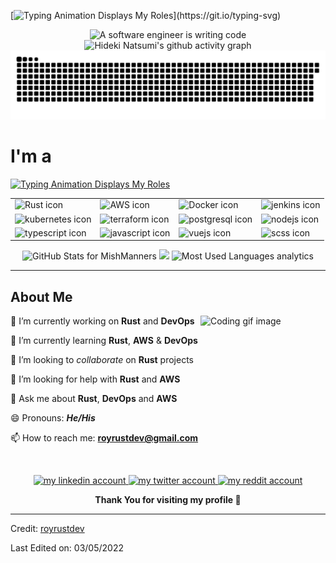 [![Typing Animation Displays My Roles](https://readme-typing-svg.herokuapp.com?color=%2336BCF7&lines=Hello+I'm+Hideki+Natsumi;Welcome+to+my+Github+profile;)](https://git.io/typing-svg)

<!-- Hero Section -->
<p align="center"><img src="https://raw.githubusercontent.com/royrustdev/royrustdev/main/assets/img/programming1.webp" alt="A software engineer is writing code" width="700" /><img src="https://activity-graph.herokuapp.com/graph?username=royrustdev&theme=react-dark" alt="Hideki Natsumi's github activity graph" /><img src="https://raw.githubusercontent.com/royrustdev/royrustdev/output/snake-anime.svg" alt="Github Snake Animation"></p>

<!-- Profile Views -->
<p align="center">
</a>
</a>
</p>

# I'm a

[![Typing Animation Displays My Roles](https://readme-typing-svg.herokuapp.com?color=%2336BCF7&lines=Software+Engineer;DevOps+Engineer;AWS+Developer+Associate)](https://git.io/typing-svg)

<!-- Skills as a table -->
<table>
<tr>
<td><img src="https://raw.githubusercontent.com/Hideki+Natsumi/Hideki+Natsumi/main/assets/icons/rust.svg" alt="Rust icon" /></td>
<td><img src="https://raw.githubusercontent.com/Hideki+Natsumi/Hideki+Natsumi/main/assets/icons/aws.svg" alt="AWS icon" /></td>
<td><img src="https://raw.githubusercontent.com/Hideki+Natsumi/Hideki+Natsumi/main/assets/icons/docker.svg" alt="Docker icon" /></td>
<td><img src="https://raw.githubusercontent.com/Hideki+Natsumi/Hideki+Natsumi/main/assets/icons/jenkins.svg" alt="jenkins icon" /></td>
</tr>
<tr>
<td><img src="https://raw.githubusercontent.com/Hideki+Natsumi/Hideki+Natsumi/main/assets/icons/kubernetes.svg" alt="kubernetes icon" /></td>
<td><img src="https://raw.githubusercontent.com/Hideki+Natsumi/Hideki+Natsumi/main/assets/icons/terraform.svg" alt="terraform icon" /></td>
<td><img src="https://raw.githubusercontent.com/Hideki+Natsumi/Hideki+Natsumi/main/assets/icons/postgresql.svg" alt="postgresql icon" /></td>
<td><img src="https://raw.githubusercontent.com/Hideki+Natsumi/Hideki+Natsumi/main/assets/icons/nodejs.svg" alt="nodejs icon" /></td>
</tr>
<tr>
<td><img src="https://raw.githubusercontent.com/Hideki+Natsumi/Hideki+Natsumi/main/assets/icons/ts.svg" alt="typescript icon" /></td>
<td><img src="https://raw.githubusercontent.com/Hideki+Natsumi/Hideki+Natsumi/main/assets/icons/js.svg" alt="javascript icon" /></td>
<td><img src="https://raw.githubusercontent.com/Hideki+Natsumi/Hideki+Natsumi/main/assets/icons/vuejs.svg" alt="vuejs icon" /></td>
<td><img src="https://raw.githubusercontent.com/Hideki+Natsumi/Hideki+Natsumi/main/assets/icons/scss.svg" alt="scss icon" /></td>
</tr>
</table>

<!-- Github Stats, coding streak, Most used languages analytics-->
<p align="center">
<img src="https://github-readme-stats.vercel.app/api?username=Hideki+Natsumi&show_icons=true&include_all_commits=true&count_private=true&theme=jolly&layout=compact" alt="GitHub Stats for MishManners" width="700"/>
<img src="https://github-readme-streak-stats.herokuapp.com?user=Hideki+Natsumi&theme=jolly" width="700"/>
<img src="https://github-readme-stats.vercel.app/api/top-langs?username=Hideki+Natsumi&show_icons=true&locale=en&layout=compact&theme=jolly" alt="Most Used Languages analytics" width="700"/>
</p>

---

<!-- About Me Section -->

## About Me

<!-- Coding GIF image -->
<img align="right" width="200" height="200" src="https://raw.githubusercontent.com/Hideki+Natsumi/Hideki+Natsumi/main/assets/img/coding.gif" alt="Coding gif image" />

🔭 I’m currently working on **Rust** and **DevOps**

🌱 I’m currently learning **Rust**, **AWS** & **DevOps**

👯 I’m looking to _collaborate_ on **Rust** projects

🤔 I’m looking for help with **Rust** and **AWS**

💬 Ask me about **Rust**, **DevOps** and **AWS**

😄 Pronouns: **_He/His_**

📫 How to reach me: **royrustdev@gmail.com**

<br />
<!-- Contact Section -->

<p align="center">
<a href="https://www.linkedin.com/in/Hideki-Natsumi-b5ab90230/" target="_blank">
<img src="https://raw.githubusercontent.com/HidekiNatsumi/HidekiNatsumi/main/assets/icons/linkedin.svg" alt="my linkedin account" />
</a>
<a href="https://twitter.com/royrustdev" target="_blank">
<img src="https://raw.githubusercontent.com/royrustdev/royrustdev/main/assets/icons/twitter.svg" alt="my twitter account" />
</a>
<a href="https://www.reddit.com/user/royrustdev/" target="_blank">
<img src="https://raw.githubusercontent.com/royrustdev/royrustdev/main/assets/icons/reddit.svg" alt="my reddit account" />
</a>
</p>

<p align="center"><b>Thank You for visiting my profile 🙏</b></p>

---

Credit: [royrustdev](https://github.com/royrustdev)

Last Edited on: 03/05/2022

